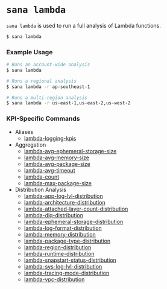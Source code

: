 # `sana lambda`

`sana lambda` is used to run a full analysis of Lambda functions.

```sh
$ sana lambda
```

### Example Usage

```sh
# Runs an account-wide analysis
$ sana lambda

# Runs a regional analysis
$ sana lambda -r ap-southeast-1

# Runs a multi-region analysis
$ sana lambda -r us-east-1,us-east-2,us-west-2
```

### KPI-Specific Commands

- Aliases
  - [lambda-logging-kpis](/lambda/aliases/logging-kpis)
- Aggregation
  - [lambda-avg-ephemeral-storage-size](/lambda/aggregation/lambda-avg-ephemeral-storage-size)
  - [lambda-avg-memory-size](/lambda/aggregation/lambda-avg-memory-size)
  - [lambda-avg-package-size](/lambda/aggregation/lambda-avg-package-size)
  - [lambda-avg-timeout](/lambda/aggregation/lambda-avg-timeout)
  - [lambda-count](/lambda/aggregation/lambda-count)
  - [lambda-max-package-size](/lambda/aggregation/lambda-max-package-size)
- Distribution Analysis
  - [lambda-app-log-lvl-distribution](/lambda/distribution/lambda-app-log-lvl-distribution)
  - [lambda-architecture-distribution](/lambda/distribution/lambda-architecture-distribution)
  - [lambda-attached-layer-count-distribution](/lambda/distribution/lambda-attached-layer-count-distribution)
  - [lambda-dlq-distribution](/lambda/distribution/lambda-dlq-distribution)
  - [lambda-ephemeral-storage-distribution](/lambda/distribution/lambda-ephemeral-storage-distribution)
  - [lambda-log-format-distribution](/lambda/distribution/lambda-log-format-distribution)
  - [lambda-memory-distribution](/lambda/distribution/lambda-memory-distribution)
  - [lambda-package-type-distribution](/lambda/distribution/lambda-package-type-distribution)
  - [lambda-region-distribution](/lambda/distribution/lambda-region-distribution)
  - [lambda-runtime-distribution](/lambda/distribution/lambda-runtime-distribution)
  - [lambda-snapstart-status-distribution](/lambda/distribution/lambda-snapstart-status-distribution)
  - [lambda-sys-log-lvl-distribution](/lambda/distribution/lambda-sys-log-lvl-distribution)
  - [lambda-tracing-mode-distribution](/lambda/distribution/lambda-tracing-mode-distribution)
  - [lambda-vpc-distribution](/lambda/distribution/lambda-vpc-distribution)
